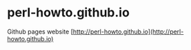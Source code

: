 # perl-howto.github.io

Github pages website [http://perl-howto.github.io](http://perl-howto.github.io)

